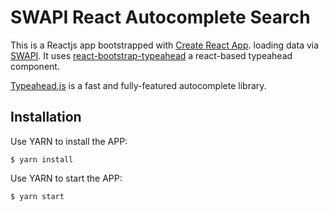 # SWAPI React Autocomplete Search

This is a Reactjs app bootstrapped with [Create React App](https://github.com/facebookincubator/create-react-app). loading data via [SWAPI](https://swapi.co). It uses [react-bootstrap-typeahead](https://github.com/ericgio/react-bootstrap-typeahead) a react-based typeahead component. 

[Typeahead.js](http://twitter.github.io/typeahead.js/) is a fast and fully-featured autocomplete library.

## Installation

Use YARN to install the APP:
```
$ yarn install
```
Use YARN to start the APP:
```
$ yarn start
```
